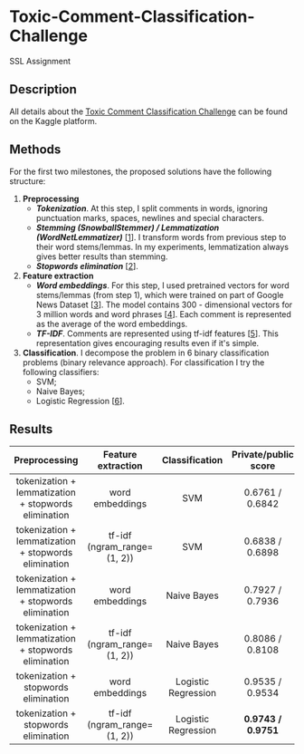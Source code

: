 # Toxic-Comment-Classification-Challenge
SSL Assignment

## Description
All details about the [Toxic Comment Classification Challenge](https://www.kaggle.com/c/jigsaw-toxic-comment-classification-challenge) can be found on the Kaggle platform.

## Methods
For the first two milestones, the proposed solutions have the following structure:
1. **Preprocessing**
   * _**Tokenization**_. At this step, I split comments in words, ignoring punctuation marks, spaces, newlines and special characters.
   * _**Stemming (SnowballStemmer) / Lemmatization (WordNetLemmatizer)**_ \[[1]\]. I transform words from previous step to their word stems/lemmas.
      In my experiments, lemmatization always gives better results than stemming.
   * _**Stopwords elimination**_ \[[2]\].
2. **Feature extraction**
   * _**Word embeddings**_. For this step, I used pretrained vectors for word stems/lemmas (from step 1), which were trained on part of Google News Dataset \[[3]\]. The model contains 300 - dimensional vectors for 3 million words and word phrases \[[4]\].
      Each comment is represented as the average of the word embeddings.
   * _**TF-IDF**_. Comments are represented using tf-idf features \[[5]\]. This representation gives encouraging results even if it's simple.
3. **Classification**. I decompose the problem in 6 binary classification problems (binary relevance approach). For classification I try the following classifiers:
   * SVM;
   * Naive Bayes;
   * Logistic Regression \[[6]\].

## Results

| Preprocessing | Feature extraction | Classification | Private/public score |
| :---: | :---: | :---: | :---: |
| tokenization + lemmatization + stopwords elimination | word embeddings | SVM | 0.6761 / 0.6842 |
| tokenization + lemmatization + stopwords elimination | tf-idf (ngram_range=(1, 2)) | SVM | 0.6838 / 0.6898 |
| tokenization + lemmatization + stopwords elimination | word embeddings | Naive Bayes | 0.7927 / 0.7936 |
| tokenization + lemmatization + stopwords elimination | tf-idf (ngram_range=(1, 2)) | Naive Bayes | 0.8086 / 0.8108 |
| tokenization + stopwords elimination | word embeddings | Logistic Regression | 0.9535 / 0.9534 |
| tokenization + stopwords elimination | tf-idf (ngram_range=(1, 2)) | Logistic Regression | **0.9743 / 0.9751** |


[1]: http://textminingonline.com/dive-into-nltk-part-iv-stemming-and-lemmatization
[2]: https://www.geeksforgeeks.org/removing-stop-words-nltk-python/
[3]: http://ahogrammer.com/2017/01/20/the-list-of-pretrained-word-embeddings/
[4]: https://code.google.com/archive/p/word2vec/
[5]: https://stackoverflow.com/questions/47557417/understanding-text-feature-extraction-tfidfvectorizer-in-python-scikit-learn
[6]: https://www.kaggle.com/tunguz/logistic-regression-with-words-and-char-n-grams
